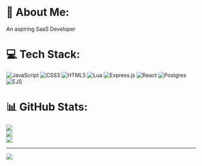 # 💫 About Me:
An aspiring SaaS Developer


# 💻 Tech Stack:
![JavaScript](https://img.shields.io/badge/javascript-%23323330.svg?style=for-the-badge&logo=javascript&logoColor=%23F7DF1E) ![CSS3](https://img.shields.io/badge/css3-%231572B6.svg?style=for-the-badge&logo=css3&logoColor=white) ![HTML5](https://img.shields.io/badge/html5-%23E34F26.svg?style=for-the-badge&logo=html5&logoColor=white) ![Lua](https://img.shields.io/badge/lua-%232C2D72.svg?style=for-the-badge&logo=lua&logoColor=white) ![Express.js](https://img.shields.io/badge/express.js-%23404d59.svg?style=for-the-badge&logo=express&logoColor=%2361DAFB) ![React](https://img.shields.io/badge/react-%2320232a.svg?style=for-the-badge&logo=react&logoColor=%2361DAFB) ![Postgres](https://img.shields.io/badge/postgres-%23316192.svg?style=for-the-badge&logo=postgresql&logoColor=white) ![EJS](https://img.shields.io/badge/ejs-%23B4CA65.svg?style=for-the-badge&logo=ejs&logoColor=black)
# 📊 GitHub Stats:
![](https://github-readme-stats.vercel.app/api?username=Plectocron&theme=dark&hide_border=false&include_all_commits=false&count_private=false)<br/>
![](https://nirzak-streak-stats.vercel.app/?user=Plectocron&theme=dark&hide_border=false)<br/>
![](https://github-readme-stats.vercel.app/api/top-langs/?username=Plectocron&theme=dark&hide_border=false&include_all_commits=false&count_private=false&layout=compact)

---
[![](https://visitcount.itsvg.in/api?id=Plectocron&icon=0&color=0)](https://visitcount.itsvg.in)

<!-- Proudly created with GPRM ( https://gprm.itsvg.in ) -->

